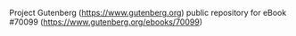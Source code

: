 Project Gutenberg (https://www.gutenberg.org) public repository for
eBook #70099 (https://www.gutenberg.org/ebooks/70099)
